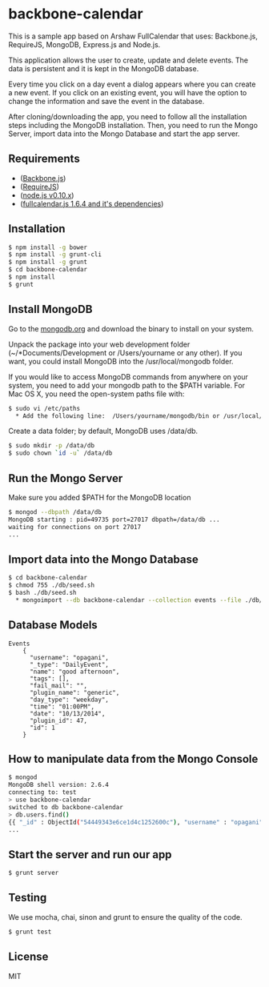 backbone-calendar
================

This is a sample app based on Arshaw FullCalendar that uses:  Backbone.js, RequireJS, MongoDB, Express.js and Node.js.

This application allows the user to create, update and delete events. The data is persistent and it is kept in the MongoDB database.

Every time you click on a day event a dialog appears where you can create a new event.  If you click on an existing event, you will have the option to change the information and save the event in the database.

After cloning/downloading the app, you need to follow all the installation steps including the MongoDB installation.  Then, you need to run the Mongo Server, import data into the Mongo Database and start the  app server.

Requirements
------------
- ([Backbone.js](http://www.backbonejs.org/))
- ([RequireJS](http://wwww.requirejs.org//))
- ([node.js v0.10.x](http://nodejs.org/download/))
- ([fullcalendar.js 1.6.4 and it's dependencies](https://github.com/arshaw/fullcalendar/releases/tag/v1.6.4))

Installation
------------

```bash
$ npm install -g bower
$ npm install -g grunt-cli
$ npm install -g grunt
$ cd backbone-calendar
$ npm install
$ grunt
```

Install MongoDB
---------------

Go to the [mongodb.org](http://www.mongodb.org/downloads) and download the binary to install on your system.

Unpack the package into your web development folder (~/*Documents/Development or /Users/yourname or any other). If you want, you could install MongoDB into the /usr/local/mongodb folder.

If you would like to access MongoDB commands from anywhere on your system, you need to add your
mongodb path to the $PATH variable. For Mac OS X, you need the open-system paths file with:

```bash
$ sudo vi /etc/paths
  * Add the following line:  /Users/yourname/mongodb/bin or /usr/local/mongodb/bin
```

Create a data folder; by default, MongoDB uses /data/db.

```bash
$ sudo mkdir -p /data/db
$ sudo chown `id -u` /data/db
```

Run the Mongo Server
--------------------

Make sure you added $PATH for the MongoDB location

```bash
$ mongod --dbpath /data/db
MongoDB starting : pid=49735 port=27017 dbpath=/data/db ...
waiting for connections on port 27017
... 
```

Import data into the Mongo Database
---------------------------------

```bash
$ cd backbone-calendar
$ chmod 755 ./db/seed.sh
$ bash ./db/seed.sh
  * mongoimport --db backbone-calendar --collection events --file ./db/seed_events.json --jsonArray
```

Database Models
---------------

```
Events
    {
      "username": "opagani",
      "_type": "DailyEvent",
      "name": "good afternoon",
      "tags": [],
      "fail_mail": "",
      "plugin_name": "generic",
      "day_type": "weekday",
      "time": "01:00PM",
      "date": "10/13/2014",
      "plugin_id": 47,
      "id": 1
    }
```

How to manipulate data from the Mongo Console
---------------------------------------------

```bash
$ mongod
MongoDB shell version: 2.6.4
connecting to: test
> use backbone-calendar
switched to db backbone-calendar
> db.users.find()
{{ "_id" : ObjectId("54449343e6ce1d4c1252600c"), "username" : "opagani", "_type" : "DailyEvent", "name" : "test failed", "tags" : [ ], "fail_mail" : "", "plugin_name" : "generic", "day_type" : "weekday", "time" : "02:00PM", "date" : "10/21/2014", "plugin_id" : 38, "id" : 17 }
...
```

Start the server and run our app
--------------------------------

```bash
$ grunt server
```

Testing
-------

We use mocha, chai, sinon and grunt to ensure the quality of the code.

```bash
$ grunt test
```

License
-------

MIT